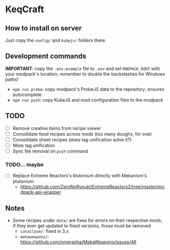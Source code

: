 KeqCraft
========

## How to install on server

Just copy the `config/` and `kubejs/` folders there.

## Development commands

**IMPORTANT**: copy the `.env.example` file to `.env` and set `MODPACK_ROOT` with your modpack's location; remember to double the backslashes for Windows paths!

- `npm run probe`: copy modpack's ProbeJS data to the repository; ensures autocomplete
- `npm run push`: copy KubeJS and mod configuration files to the modpack

## TODO

- [ ] Remove creative items from recipe viewer
- [ ] Consolidate food recipes across mods (too many doughs, for one)
- [ ] Consolidate sheet recipes (does tag unification solve it?)
- [ ] More tag unification
- [ ] Sync file removal on `push` command

### TODO... maybe

- [ ] Replace Extreme Reactors's blutonium directly with Mekanism's plutonium
  - https://github.com/ZeroNoRyouki/ExtremeReactors2/tree/master/modpack-api-wrapper

## Notes

- Some recipes under `data/` are fixes for errors on their respective mods; if they ever get updated to fixed versions, those must be removed
  - `cataclysm/`: fixed in 3.x
  - `mekaweapons/`: https://github.com/omeranha/MekaWeapons/issues/46